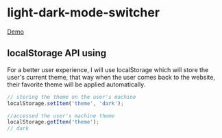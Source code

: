 # light-dark-mode-switcher

[Demo](https://marionetko.github.io/light-dark-mode-switcher/)

## localStorage API using

For a better user experience, I will use localStorage which will store the user's current theme, that way when the user comes back to the website, their favorite theme will be applied automatically.

```javascript
// storing the theme on the user's machine
localStorage.setItem('theme', 'dark');

//accessed the user's machine theme
localStorage.getItem('theme');
// dark
```